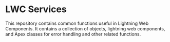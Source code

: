 # LWC Services

This repository contains common functions useful in Lightning Web Components. It contains a collection of objects, lightning web components, and Apex classes for error handling and other related functions. 